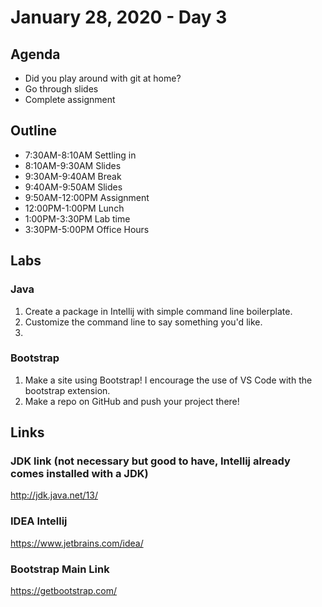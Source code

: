 # January 28, 2020 - Day 3

## Agenda

- Did you play around with git at home?
- Go through slides
- Complete assignment

## Outline

- 7:30AM-8:10AM  Settling in
- 8:10AM-9:30AM Slides
- 9:30AM-9:40AM Break
- 9:40AM-9:50AM Slides
- 9:50AM-12:00PM Assignment
- 12:00PM-1:00PM Lunch
- 1:00PM-3:30PM Lab time
- 3:30PM-5:00PM Office Hours 

## Labs 

### Java

1. Create a package in Intellij with simple command line boilerplate.
2. Customize the command line to say something you'd like. 
3. 

### Bootstrap

1. Make a site using Bootstrap! I encourage the use of VS Code with the bootstrap extension. 
2. Make a repo on GitHub and push your project there! 



## Links

### JDK link (not necessary but good to have, Intellij already comes installed with a JDK)

http://jdk.java.net/13/

### IDEA Intellij

https://www.jetbrains.com/idea/

### Bootstrap Main Link

https://getbootstrap.com/